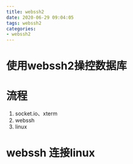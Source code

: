 ```yaml
---
title: webssh2
date: 2020-06-29 09:04:05
tags: webssh2
categories: 
- webssh2
---
```


# 使用webssh2操控数据库

# 流程
1. socket.io、xterm
2. webssh
3. linux
# webssh 连接linux